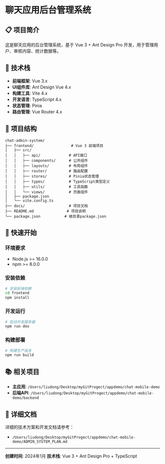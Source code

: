 # 聊天应用后台管理系统

## 📋 项目简介

这是聊天应用的后台管理系统，基于 Vue 3 + Ant Design Pro 开发，用于管理用户、审核内容、统计数据等。

## 🎯 技术栈

- **前端框架**: Vue 3.x
- **UI组件库**: Ant Design Vue 4.x
- **构建工具**: Vite 4.x
- **开发语言**: TypeScript 4.x
- **状态管理**: Pinia
- **路由管理**: Vue Router 4.x

## 📁 项目结构

```
chat-admin-system/
├── frontend/                 # Vue 3 前端项目
│   ├── src/
│   │   ├── api/             # API接口
│   │   ├── components/      # 公共组件
│   │   ├── layouts/         # 布局组件
│   │   ├── router/          # 路由配置
│   │   ├── stores/          # Pinia状态管理
│   │   ├── types/           # TypeScript类型定义
│   │   ├── utils/           # 工具函数
│   │   └── views/           # 页面组件
│   ├── package.json
│   └── vite.config.ts
├── docs/                    # 项目文档
├── README.md               # 项目说明
└── package.json           # 根目录package.json
```

## 🚀 快速开始

### 环境要求

- Node.js >= 16.0.0
- npm >= 8.0.0

### 安装依赖

```bash
# 安装前端依赖
cd frontend
npm install
```

### 开发运行

```bash
# 启动开发服务器
npm run dev
```

### 构建部署

```bash
# 构建生产版本
npm run build
```

## 📚 相关项目

- **主应用**: `/Users/liudong/Desktop/myGitProgect/appdemo/chat-mobile-demo`
- **后端API**: `/Users/liudong/Desktop/myGitProgect/appdemo/chat-mobile-demo/backend`

## 📖 详细文档

详细的技术方案和开发文档请参考：
- `/Users/liudong/Desktop/myGitProgect/appdemo/chat-mobile-demo/ADMIN_SYSTEM_PLAN.md`

---

**创建时间**: 2024年1月
**技术栈**: Vue 3 + Ant Design Pro + TypeScript
